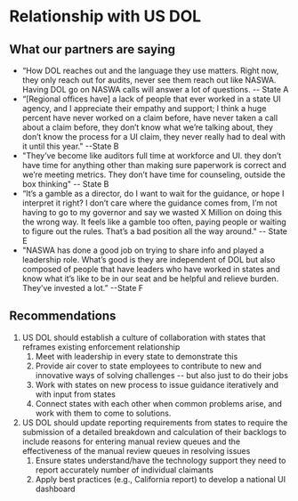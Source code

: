 # Relationship with US DOL

## What our partners are saying

* “How DOL reaches out and the language they use matters. Right now, they only reach out for audits, never see them reach out like NASWA. Having DOL go on NASWA calls will answer a lot of questions.  -- State A
* “\[Regional offices have] a lack of people that ever worked in a state UI agency, and I appreciate their empathy and support; I think a huge percent have never worked on a claim before, have never taken a call about a claim before, they don’t know what we’re talking about, they don’t know the process for a UI claim, they never really had to deal with it until this year." --State B
* "They’ve become like auditors full time at workforce and UI. they don’t have time for anything other than making sure paperwork is correct and we’re meeting metrics. They don’t have time for counseling, outside the box thinking" -- State B
* “It’s a gamble as a director, do I want to wait for the guidance, or hope I interpret it right? I don’t care where the guidance comes from, I’m not having to go to my governor and say we wasted X Million on doing this the wrong way. It feels like a gamble too often, paying people or waiting to figure out the rules. That’s a bad position all the way around." -- State E
* "NASWA has done a good job on trying to share info and played a leadership role. What’s good is they are independent of DOL but also composed of people that have leaders who have worked in states and know what it’s like to be in our seat and be helpful and relieve burden. They’ve invested a lot.” --State F

## Recommendations

1. US DOL should establish a culture of collaboration with states that reframes existing enforcement relationship
   1. Meet with leadership in every state to demonstrate this 
   2. Provide air cover to state employees to contribute to new and innovative ways of solving challenges -- but also just to do their jobs
   3. Work with states on new process to issue guidance iteratively and with input from states
   4. Connect states with each other when common problems arise, and work with them to come to solutions. 
2. US DOL should update reporting requirements from states to require the submission of a detailed breakdown and calculation of their backlogs to include reasons for entering manual review queues and the effectiveness of the manual review queues in resolving issues 
   1. Ensure states understand/have the technology support they need to report accurately number of individual claimants
   2. Apply best practices (e.g., California report) to develop a national UI dashboard
